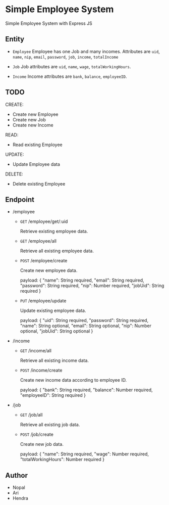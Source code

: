 # Simple Employee System

Simple Employee System with Express JS


## Entity

- `Employee`
Employee has one Job and many incomes. Attributes are `uid`, `name`, `nip`, `email`, `password`, `job`, `income`, `totalIncome`

- `Job`
Job attributes are `uid`, `name`, `wage`, `totalWorkingHours`.

- `Income`
Income attributes are `bank`, `balance`, `employeeID`.


## TODO

CREATE:
- Create new Employee
- Create new Job
- Create new Income

READ:
- Read existing Employee

UPDATE:
- Update Employee data

DELETE:
- Delete existing Employee


## Endpoint
- /employee
	- `GET` /employee/get/:uid

		Retrieve existing employee data.

	- `GET` /employee/all

		Retrieve all existing employee data.

	- `POST` /employee/create

		Create new employee data.

		payload: {
			"name": String required,
			"email": String required,
			"password": String required,
			"nip": Number required,
			"jobUid": String required
		}

	- `PUT` /employee/update

		Update existing employee data.

		payload: {
			"uid": String required,
			"password": String required,
			"name": String optional,
			"email": String optional,
			"nip": Number optional,
			"jobUid": String optional
		}

- /income
	- `GET` /income/all

		Retrieve all existing income data.

	- `POST` /income/create

		Create new income data according to employee ID.

		payload: {
			"bank": String required,
			"balance": Number required,
			"employeeID": String required
		}

- /job
	- `GET` /job/all

		Retrieve all existing job data.

	- `POST` /job/create

		Create new job data.

		payload: {
			"name": String required,
			"wage": Number required,
			"totalWorkingHours": Number required
		}

## Author
- Nopal
- Ari
- Hendra